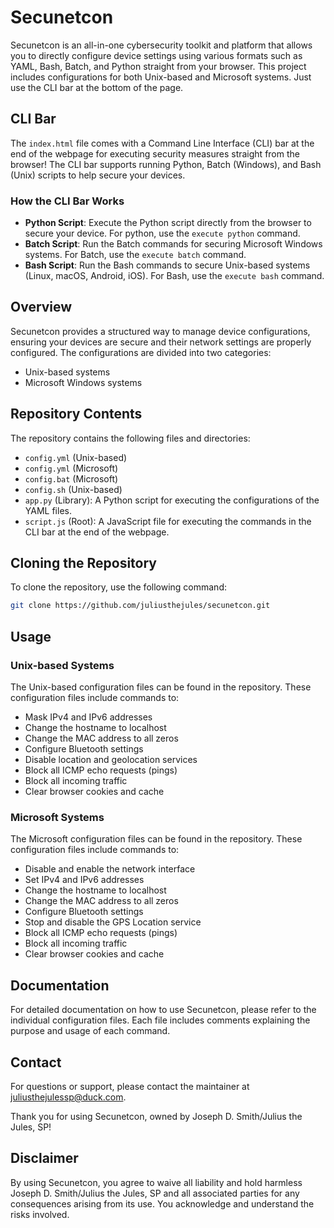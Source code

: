 # Secunetcon

Secunetcon is an all-in-one cybersecurity toolkit and platform that allows you to directly configure device settings using various formats such as YAML, Bash, Batch, and Python straight from your browser. This project includes configurations for both Unix-based and Microsoft systems. Just use the CLI bar at the bottom of the page.

## CLI Bar

The `index.html` file comes with a Command Line Interface (CLI) bar at the end of the webpage for executing security measures straight from the browser! The CLI bar supports running Python, Batch (Windows), and Bash (Unix) scripts to help secure your devices.

### How the CLI Bar Works

- **Python Script**: Execute the Python script directly from the browser to secure your device. For python, use the `execute python` command.
- **Batch Script**: Run the Batch commands for securing Microsoft Windows systems. For Batch, use the `execute batch` command.
- **Bash Script**: Run the Bash commands to secure Unix-based systems (Linux, macOS, Android, iOS). For Bash, use the `execute bash` command.

## Overview

Secunetcon provides a structured way to manage device configurations, ensuring your devices are secure and their network settings are properly configured. The configurations are divided into two categories:
- Unix-based systems
- Microsoft Windows systems

## Repository Contents

The repository contains the following files and directories:

- `config.yml` (Unix-based)
- `config.yml` (Microsoft)
- `config.bat` (Microsoft)
- `config.sh` (Unix-based)
- `app.py` (Library): A Python script for executing the configurations of the YAML files.
- `script.js` (Root): A JavaScript file for executing the commands in the CLI bar at the end of the webpage.

## Cloning the Repository

To clone the repository, use the following command:

```bash
git clone https://github.com/juliusthejules/secunetcon.git
```

## Usage

### Unix-based Systems

The Unix-based configuration files can be found in the repository. These configuration files include commands to:

- Mask IPv4 and IPv6 addresses
- Change the hostname to localhost
- Change the MAC address to all zeros
- Configure Bluetooth settings
- Disable location and geolocation services
- Block all ICMP echo requests (pings)
- Block all incoming traffic
- Clear browser cookies and cache

### Microsoft Systems

The Microsoft configuration files can be found in the repository. These configuration files include commands to:

- Disable and enable the network interface
- Set IPv4 and IPv6 addresses
- Change the hostname to localhost
- Change the MAC address to all zeros
- Configure Bluetooth settings
- Stop and disable the GPS Location service
- Block all ICMP echo requests (pings)
- Block all incoming traffic
- Clear browser cookies and cache

## Documentation

For detailed documentation on how to use Secunetcon, please refer to the individual configuration files. Each file includes comments explaining the purpose and usage of each command.

## Contact

For questions or support, please contact the maintainer at [juliusthejulessp@duck.com](mailto:juliusthejulessp@duck.com?subject=Secunetcon).

Thank you for using Secunetcon, owned by Joseph D. Smith/Julius the Jules, SP!

## Disclaimer

By using Secunetcon, you agree to waive all liability and hold harmless Joseph D. Smith/Julius the Jules, SP and all associated parties for any consequences arising from its use. You acknowledge and understand the risks involved.
